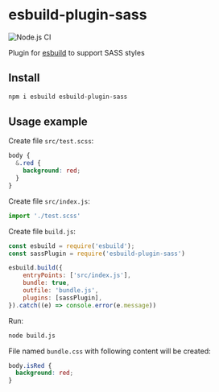 # esbuild-plugin-sass

![Node.js CI](https://github.com/koluch/esbuild-plugin-sass/workflows/Node.js%20CI/badge.svg)

Plugin for [esbuild](https://esbuild.github.io/) to support SASS styles

## Install

```bash
npm i esbuild esbuild-plugin-sass
```

## Usage example

Create file `src/test.scss`:

```scss
body {
  &.red {
    background: red;
  }
}
```

Create file `src/index.js`:

```js
import './test.scss'
```


Create file `build.js`:

```js
const esbuild = require('esbuild');
const sassPlugin = require('esbuild-plugin-sass')

esbuild.build({
    entryPoints: ['src/index.js'],
    bundle: true,
    outfile: 'bundle.js',
    plugins: [sassPlugin],
}).catch((e) => console.error(e.message))
```

Run:

```bash
node build.js
```

File named `bundle.css` with following content will be created:

```css
body.isRed {
  background: red;
}
```
